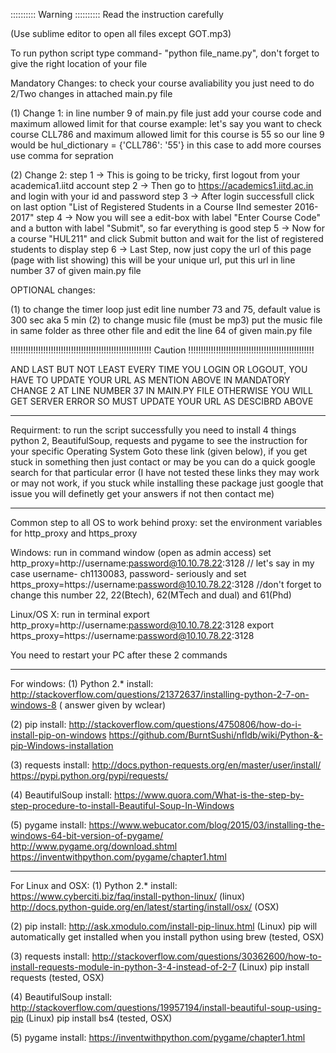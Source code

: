 :::::::::: Warning :::::::::: Read the instruction carefully

(Use sublime editor to open all files except GOT.mp3)

To run python script type command- "python file_name.py", don't forget to give the right location of your file

Mandatory Changes: to check your course avaliability you just need to do 2/Two changes in attached main.py file

(1) Change 1: in line number 9 of main.py file just add your course code and maximum allowed limit for that course 
              example: let's say you want to check course CLL786 and maximum allowed limit for this course is 55 so our line 9 would be hul_dictionary = {'CLL786': '55'} in this case to add more courses use comma for sepration

(2) Change 2:  step 1 -> This is going to be tricky, first logout from your academica1.iitd account
               step 2 -> Then go to https://academics1.iitd.ac.in and login with your id and password
               step 3 -> After login successfull click on last option "List of Registered Students in a Course IInd semester 2016-2017"
               step 4 -> Now you will see a edit-box with label "Enter Course Code" and a button with label "Submit", so far everything is good
               step 5 -> Now for a course "HUL211" and click Submit button and wait for the list of registered students to display
               step 6 -> Last Step, now just copy the url of this page (page with list showing) this will be your unique url, put this url in line number 37 of given main.py file



OPTIONAL changes:

(1) to change the timer loop just edit line number 73 and 75, default value is 300 sec aka 5 min
(2) to change music file (must be mp3) put the music file in same folder as three other file and edit the line 64 of given main.py file



!!!!!!!!!!!!!!!!!!!!!!!!!!!!!!!!!!!!!!!!!!!!!!!!!!!!!!!! Caution !!!!!!!!!!!!!!!!!!!!!!!!!!!!!!!!!!!!!!!!!!!!!!!!!!

AND LAST BUT NOT LEAST EVERY TIME YOU LOGIN OR LOGOUT, YOU HAVE TO UPDATE YOUR URL AS MENTION ABOVE IN MANDATORY CHANGE 2 AT LINE NUMBER 37 IN MAIN.PY FILE OTHERWISE YOU WILL GET SERVER ERROR SO MUST UPDATE YOUR URL AS DESCIBRD ABOVE

----------------------------------------------------------------------

Requirment:
 to run the script successfully you need to install 4 things python 2, BeautifulSoup, requests and pygame to see the instruction for your specific Operating System Goto these  link (given below), if you get stuck in something then just contact or may be you can do a quick google search for that particular error 
 (I have not tested these links they may work or may not work, if you stuck while installing these package just google that issue you will definetly get your answers if not then contact me)

----------------------------------------------------------------------

Common step to all OS to work behind proxy: set the environment variables for http_proxy and https_proxy

Windows: run in command window (open as admin access)
set http_proxy=http://username:password@10.10.78.22:3128 					// let's say in my case username- ch1130083, password- seriously and 
set https_proxy=https://username:password@10.10.78.22:3128				    //don't forget to change this number 22, 22(Btech), 62(MTech and dual) and 61(Phd)

Linux/OS X: run in terminal
export http_proxy=http://username:password@10.10.78.22:3128
export https_proxy=https://username:password@10.10.78.22:3128

You need to restart your PC after these 2 commands

----------------------------------------------------------------------

For windows:
(1) Python 2.* install: 
http://stackoverflow.com/questions/21372637/installing-python-2-7-on-windows-8 ( answer given by wclear)

(2) pip install:
http://stackoverflow.com/questions/4750806/how-do-i-install-pip-on-windows
https://github.com/BurntSushi/nfldb/wiki/Python-&-pip-Windows-installation

(3) requests install:
http://docs.python-requests.org/en/master/user/install/
https://pypi.python.org/pypi/requests/

(4) BeautifulSoup install:
https://www.quora.com/What-is-the-step-by-step-procedure-to-install-Beautiful-Soup-In-Windows

(5) pygame install:
https://www.webucator.com/blog/2015/03/installing-the-windows-64-bit-version-of-pygame/
http://www.pygame.org/download.shtml
https://inventwithpython.com/pygame/chapter1.html

----------------------------------------------------------------------
For Linux and OSX:
(1) Python 2.* install: 
https://www.cyberciti.biz/faq/install-python-linux/ (linux)
http://docs.python-guide.org/en/latest/starting/install/osx/ (OSX)

(2) pip install:
http://ask.xmodulo.com/install-pip-linux.html (Linux)
pip will automatically get installed when you install python using brew (tested, OSX)

(3) requests install:
http://stackoverflow.com/questions/30362600/how-to-install-requests-module-in-python-3-4-instead-of-2-7  (Linux)
pip install requests (tested, OSX)

(4) BeautifulSoup install:
http://stackoverflow.com/questions/19957194/install-beautiful-soup-using-pip (Linux)
pip install bs4 (tested, OSX)

(5) pygame install:
https://inventwithpython.com/pygame/chapter1.html